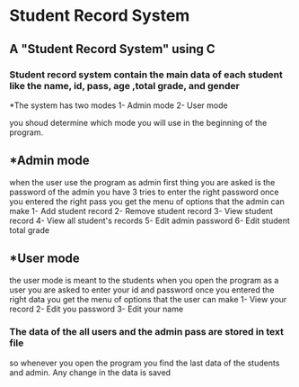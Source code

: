 # Student Record System
## A "Student Record System" using C
### Student record system contain the main data of each student like the name, id, pass, age ,total grade, and gender

*The system has two modes
1- Admin mode
2- User mode

you shoud determine which mode you will use in the beginning of the program.

## *Admin mode
when the user use the program as admin first thing you are asked is the password of the admin 
you have 3 tries to enter the right password 
once you entered the right pass you get the menu of options that the admin can make
1- Add student record
2- Remove student record 
3- View student record
4- View all student's records
5- Edit admin password
6- Edit student total grade

## *User mode
the user mode is meant to the students 
when you open the program as a user you are asked to enter your id and password
once you entered the right data you get the menu of options that the user can make
1- View your record
2- Edit you password
3- Edit your name

### The data of the all users and the admin pass are stored in text file
so whenever you open the program you find the last data of the students and admin.
Any change in the data is saved 
